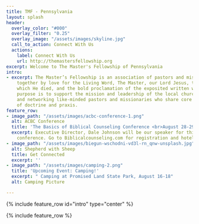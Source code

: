 ```yaml
---
title: TMF - Pennsylvania
layout: splash
header:
  overlay_color: "#000"
  overlay_filter: "0.25"
  overlay_image: "/assets/images/skyline.jpg"
  call_to_action: Connect With Us
  actions:
    label: Connect With Us
    url: http://themastersfellowship.org
excerpt: Welcome to The Master's Fellowship of Pennsylvania
intro:
- excerpt: The Master’s Fellowship is an association of pastors and missionaries bound
    together by love for the Living Word, The Master, our Lord Jesus, the church for
    which He died, and the bold proclamation of the exposited written word. The Fellowship’s
    purpose is to support the mission and leadership of the local church by connecting
    and networking like-minded pastors and missionaries who share core biblical convictions
    of doctrine and praxis.
feature_row:
- image_path: "/assets/images/acbc-conference-1.png"
  alt: ACBC Conference
  title: 'The Basics of Biblical Counseling Conference <br>August 28-29, 2020. '
  excerpt: Executive Director, Dale Johnson will be our speaker for this important
    conference. Go to Biblicalcounseling.com for registration and hotel information
- image_path: "/assets/images/biegun-wschodni-vd3l-rn_qnw-unsplash.jpg"
  alt: Shepherd with Sheep
  title: Get Connected
  excerpt: ''
- image_path: "/assets/images/camping-2.png"
  title: 'Upcoming Event: Camping!'
  excerpt: " Camping at Promised Land State Park, August 16-18"
  alt: Camping Picture

---
```

{% include feature_row id="intro" type="center" %}
  
{% include feature_row %}